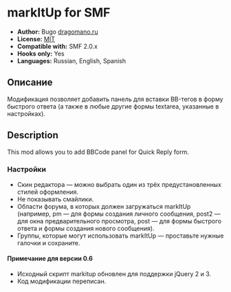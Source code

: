 # markItUp for SMF
* **Author:** Bugo [dragomano.ru](https://dragomano.ru/mods/markitup-for-smf)
* **License:** [MIT](https://opensource.org/licenses/MIT)
* **Compatible with:** SMF 2.0.x
* **Hooks only:** Yes
* **Languages:** Russian, English, Spanish

## Описание
Модификация позволяет добавить панель для вставки BB-тегов в форму быстрого ответа (а также в любые другие формы textarea, указанные в настройках).

## Description
This mod allows you to add BBCode panel for Quick Reply form.

### Настройки
* Скин редактора — можно выбрать один из трёх предустановленных стилей оформления.
* Не показывать смайлики.
* Области форума, в которых должен загружаться markItUp (например, pm — для формы создания личного сообщения, post2 — для окна предварительного просмотра, post — для формы быстрого ответа и формы создания нового сообщения).
* Группы, которые могут использовать markItUp — проставьте нужные галочки и сохраните.

#### Примечание для версии 0.6
* Исходный скрипт markitup обновлен для поддержки jQuery 2 и 3.
* Код модификации переписан.